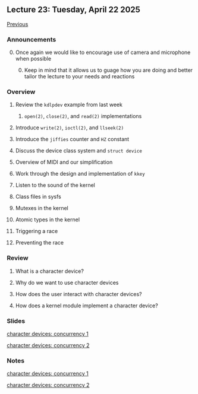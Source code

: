 ## Lecture 23: Tuesday, April 22 2025

[Previous](/lectures/L22.md)

### Announcements

0. Once again we would like to encourage use of camera and microphone when possible

    0. Keep in mind that it allows us to guage how you are doing and better tailor the lecture to your needs and reactions

### Overview

1. Review the `kdlpdev` example from last week

     1. `open(2)`, `close(2)`, and `read(2)` implementations

1. Introduce `write(2)`, `ioctl(2)`, and `llseek(2)`

1. Introduce the `jiffies` counter and `HZ` constant

1. Discuss the device class system and `struct device`

1. Overview of MIDI and our simplification

1. Work through the design and implementation of `kkey`

1. Listen to the sound of the kernel

1. Class files in sysfs

1. Mutexes in the kernel

1. Atomic types in the kernel

1. Triggering a race

1. Preventing the race

### Review

1. What is a character device?

1. Why do we want to use character devices

1. How does the user interact with character devices?

1. How does a kernel module implement a character device?

### Slides

[character devices: concurrency 1](/slides/chardevs2.html)

[character devices: concurrency 2](/slides/chardevs3.html)

### Notes

[character devices: concurrency 1](/slides/chardevs2.md)

[character devices: concurrency 2](/slides/chardevs3.md)
